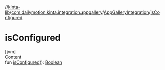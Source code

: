 //[kinta-lib](../../../index.md)/[com.dailymotion.kinta.integration.appgallery](../index.md)/[AppGalleryIntegration](index.md)/[isConfigured](is-configured.md)



# isConfigured  
[jvm]  
Content  
fun [isConfigured](is-configured.md)(): [Boolean](https://kotlinlang.org/api/latest/jvm/stdlib/kotlin/-boolean/index.html)  



